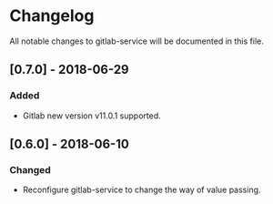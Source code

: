# Changelog
All notable changes to gitlab-service will be documented in this file.

## [0.7.0] - 2018-06-29
### Added
- Gitlab new version v11.0.1 supported.

## [0.6.0] - 2018-06-10
### Changed
- Reconfigure gitlab-service to change the way of value passing.